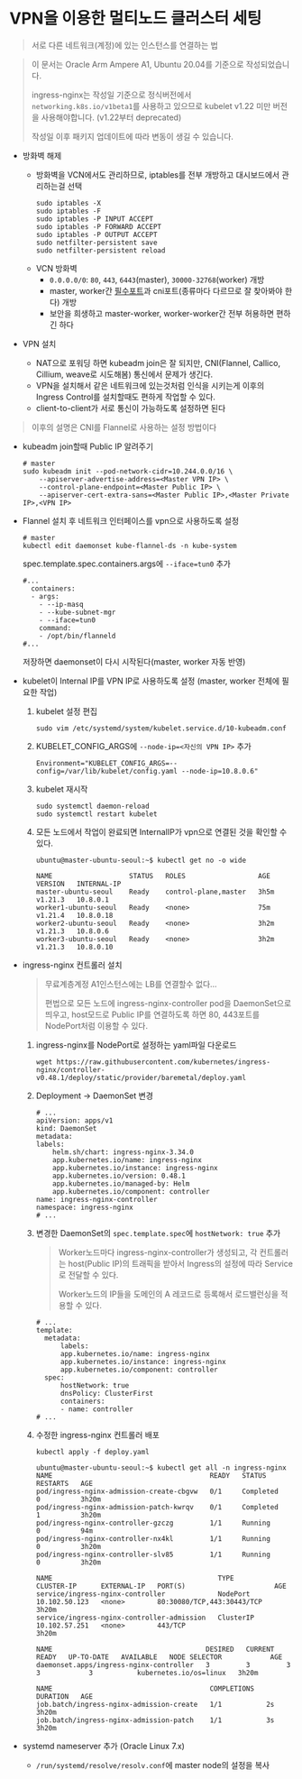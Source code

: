 # VPN을 이용한 멀티노드 클러스터 세팅

> 서로 다른 네트워크(계정)에 있는 인스턴스를 연결하는 법

> 이 문서는 Oracle Arm Ampere A1, Ubuntu 20.04를 기준으로 작성되었습니다.
>
> ingress-nginx는 작성일 기준으로 정식버전에서 `networking.k8s.io/v1beta1`를 사용하고 있으므로 kubelet v1.22 미만 버전을 사용해야합니다. (v1.22부터 deprecated)
>
> 작성일 이후 패키지 업데이트에 따라 변동이 생길 수 있습니다.

- 방화벽 해제
  - 방화벽을 VCN에서도 관리하므로, iptables를 전부 개방하고 대시보드에서 관리하는걸 선택
      ```
    sudo iptables -X
    sudo iptables -F
    sudo iptables -P INPUT ACCEPT
    sudo iptables -P FORWARD ACCEPT
    sudo iptables -P OUTPUT ACCEPT
    sudo netfilter-persistent save
    sudo netfilter-persistent reload
    ```
  - VCN 방화벽
    - `0.0.0.0/0`: `80`, `443`, `6443`(master), `30000-32768`(worker) 개방
    - master, worker간 [필수포트](https://kubernetes.io/ko/docs/setup/production-environment/tools/kubeadm/install-kubeadm/)과 cni포트(종류마다 다르므로 잘 찾아봐야 한다) 개방
    - 보안을 희생하고 master-worker, worker-worker간 전부 허용하면 편하긴 하다

- VPN 설치
  - NAT으로 포워딩 하면 kubeadm join은 잘 되지만, CNI(Flannel, Callico, Cillium, weave로 시도해봄) 통신에서 문제가 생긴다.
  - VPN을 설치해서 같은 네트워크에 있는것처럼 인식을 시키는게 이후의 Ingress Control를 설치할때도 편하게 작업할 수 있다.
  - client-to-client가 서로 통신이 가능하도록 설정하면 된다

> 이후의 설명은 CNI를 Flannel로 사용하는 설정 방법이다
- kubeadm join할때 Public IP 알려주기
    ```
    # master
    sudo kubeadm init --pod-network-cidr=10.244.0.0/16 \
        --apiserver-advertise-address=<Master VPN IP> \
        --control-plane-endpoint=<Master Public IP> \
        --apiserver-cert-extra-sans=<Master Public IP>,<Master Private IP>,<VPN IP>
    ```
- Flannel 설치 후 네트워크 인터페이스를 vpn으로 사용하도록 설정
    ```
    # master
    kubectl edit daemonset kube-flannel-ds -n kube-system
    ```
    spec.template.spec.containers.args에 `--iface=tun0` 추가
    ```
    #...
      containers:
      - args:
        - --ip-masq
        - --kube-subnet-mgr
        - --iface=tun0
        command:
        - /opt/bin/flanneld
    #...
    ```
    저장하면 daemonset이 다시 시작된다(master, worker 자동 반영)
- kubelet이 Internal IP를 VPN IP로 사용하도록 설정 (master, worker 전체에 필요한 작업)
  
  1. kubelet 설정 편집
        ```
        sudo vim /etc/systemd/system/kubelet.service.d/10-kubeadm.conf
        ```
  2. KUBELET_CONFIG_ARGS에 `--node-ip=<자신의 VPN IP>` 추가
        ```
        Environment="KUBELET_CONFIG_ARGS=--config=/var/lib/kubelet/config.yaml --node-ip=10.8.0.6"
        ```
  3. kubelet 재시작
        ```
        sudo systemctl daemon-reload
        sudo systemctl restart kubelet
        ```
  4. 모든 노드에서 작업이 완료되면 InternalIP가 vpn으로 연결된 것을 확인할 수 있다.
        ```
        ubuntu@master-ubuntu-seoul:~$ kubectl get no -o wide
        
        NAME                   STATUS   ROLES                  AGE    VERSION   INTERNAL-IP  
        master-ubuntu-seoul    Ready    control-plane,master   3h5m   v1.21.3   10.8.0.1  
        worker1-ubuntu-seoul   Ready    <none>                 75m    v1.21.4   10.8.0.18   
        worker2-ubuntu-seoul   Ready    <none>                 3h2m   v1.21.3   10.8.0.6    
        worker3-ubuntu-seoul   Ready    <none>                 3h2m   v1.21.3   10.8.0.10  
        ```

- ingress-nginx 컨트롤러 설치
  > 무료계층계정 A1인스턴스에는 LB를 연결할수 없다...
  >
  > 편법으로 모든 노드에 ingress-nginx-controller pod을 DaemonSet으로 띄우고, host모드로 Public IP를 연결하도록 하면 80, 443포트를 NodePort처럼 이용할 수 있다.

  1. ingress-nginx를 NodePort로 설정하는 yaml파일 다운로드
      ```
      wget https://raw.githubusercontent.com/kubernetes/ingress-nginx/controller-v0.48.1/deploy/static/provider/baremetal/deploy.yaml
      ```
  2. Deployment → DaemonSet 변경
      ```
      # ...
      apiVersion: apps/v1
      kind: DaemonSet
      metadata:
      labels:
          helm.sh/chart: ingress-nginx-3.34.0
          app.kubernetes.io/name: ingress-nginx
          app.kubernetes.io/instance: ingress-nginx
          app.kubernetes.io/version: 0.48.1
          app.kubernetes.io/managed-by: Helm
          app.kubernetes.io/component: controller
      name: ingress-nginx-controller
      namespace: ingress-nginx
      # ...
      ```
  3. 변경한 DaemonSet의 `spec.template.spec`에 `hostNetwork: true` 추가
      > Worker노드마다 ingress-nginx-controller가 생성되고, 각 컨트롤러는 host(Public IP)의 트래픽을 받아서 Ingress의 설정에 따라 Service로 전달할 수 있다.
      >
      > Worker노드의 IP들을 도메인의 A 레코드로 등록해서 로드밸런싱을 적용할 수 있다.

      ```
      # ...
      template:
        metadata:
            labels:
            app.kubernetes.io/name: ingress-nginx
            app.kubernetes.io/instance: ingress-nginx
            app.kubernetes.io/component: controller
        spec:
            hostNetwork: true
            dnsPolicy: ClusterFirst
            containers:
            - name: controller
      # ...
      ```
  4. 수정한 ingress-nginx 컨트롤러 배포
      ```
      kubectl apply -f deploy.yaml
      ```
      ```
      ubuntu@master-ubuntu-seoul:~$ kubectl get all -n ingress-nginx
      NAME                                       READY   STATUS      RESTARTS   AGE
      pod/ingress-nginx-admission-create-cbgvw   0/1     Completed   0          3h20m
      pod/ingress-nginx-admission-patch-kwrqv    0/1     Completed   1          3h20m
      pod/ingress-nginx-controller-gzczg         1/1     Running     0          94m
      pod/ingress-nginx-controller-nx4kl         1/1     Running     0          3h20m
      pod/ingress-nginx-controller-slv85         1/1     Running     0          3h20m

      NAME                                         TYPE        CLUSTER-IP      EXTERNAL-IP   PORT(S)                      AGE
      service/ingress-nginx-controller             NodePort    10.102.50.123   <none>        80:30080/TCP,443:30443/TCP   3h20m
      service/ingress-nginx-controller-admission   ClusterIP   10.102.57.251   <none>        443/TCP                      3h20m

      NAME                                      DESIRED   CURRENT   READY   UP-TO-DATE   AVAILABLE   NODE SELECTOR            AGE
      daemonset.apps/ingress-nginx-controller   3         3         3       3            3           kubernetes.io/os=linux   3h20m

      NAME                                       COMPLETIONS   DURATION   AGE
      job.batch/ingress-nginx-admission-create   1/1           2s         3h20m
      job.batch/ingress-nginx-admission-patch    1/1           3s         3h20m
     ```
- systemd nameserver 추가 (Oracle Linux 7.x)
  - `/run/systemd/resolve/resolv.conf`에 master node의 설정을 복사
